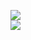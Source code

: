 [![](https://img.shields.io/badge/Made%20With-Github%20Spray-lightgrey.svg?style=for-the-badge&logo=github)](https://github.com/Annihil/github-spray#18199)  
[![](https://i.imgur.com/2DrTn0Z.gif)](https://github.com/Annihil/github-spray)
